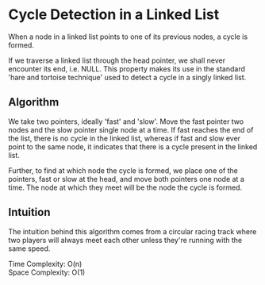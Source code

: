 # Cycle Detection in a Linked List

When a node in a linked list points to one of its previous nodes, a cycle is formed.

If we traverse a linked list through the head pointer, we shall never encounter its end, i.e. NULL. This property makes its use in the standard 'hare and tortoise technique' used to detect a cycle in a singly linked list.

## Algorithm

We take two pointers, ideally 'fast' and 'slow'. Move the fast pointer two nodes and the slow pointer single node at a time. If fast reaches the end of the list, there is no cycle in the linked list, whereas if fast and slow ever point to the same node, it indicates that there is a cycle present in the linked list.

Further, to find at which node the cycle is formed, we place one of the pointers, fast or slow at the head, and move both pointers one node at a time. The node at which they meet will be the node the cycle is formed.

## Intuition
The intuition behind this algorithm comes from a circular racing track where two players will always meet each other unless they're running with the same speed.

Time Complexity: O(n)  
Space Complexity: O(1)

